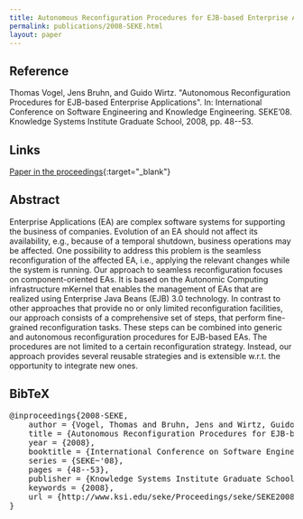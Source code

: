```yaml
---
title: Autonomous Reconfiguration Procedures for EJB-based Enterprise Applications
permalink: publications/2008-SEKE.html
layout: paper
---
```


## Reference
Thomas Vogel, Jens Bruhn, and Guido Wirtz. "Autonomous Reconfiguration Procedures for EJB-based Enterprise Applications". In: International Conference on Software Engineering and Knowledge Engineering. SEKE’08. Knowledge Systems Institute Graduate School, 2008, pp. 48--53.

## Links
[Paper in the proceedings](http://www.ksi.edu/seke/Proceedings/seke/SEKE2008_Proceedings.pdf){:target="_blank"}

## Abstract
Enterprise Applications (EA) are complex software systems for supporting the business of companies. Evolution of an EA should not affect its availability, e.g., because of a temporal shutdown, business operations may be affected. One possibility to address this problem is the seamless reconfiguration of the affected EA, i.e., applying the relevant changes while the system is running. Our approach to seamless reconfiguration focuses on component-oriented EAs. It is based on the Autonomic Computing infrastructure mKernel that enables the management of EAs that are realized using Enterprise Java Beans (EJB) 3.0 technology. In contrast to other approaches that provide no or only limited reconfiguration facilities, our approach consists of a comprehensive set of steps, that perform fine-grained reconfiguration tasks. These steps can be combined into generic and autonomous reconfiguration procedures for EJB-based EAs. The procedures are not limited to a certain reconfiguration strategy. Instead, our approach provides several reusable strategies and is extensible w.r.t. the opportunity to integrate new ones.

## BibTeX

<div class="bibtex">
<pre>@inproceedings{2008-SEKE,
    author = {Vogel, Thomas and Bruhn, Jens and Wirtz, Guido},
    title = {Autonomous Reconfiguration Procedures for EJB-based Enterprise Applications},
    year = {2008},
    booktitle = {International Conference on Software Engineering and Knowledge Engineering},
    series = {SEKE~'08},
    pages = {48--53},
    publisher = {Knowledge Systems Institute Graduate School},
    keywords = {2008},
    url = {http://www.ksi.edu/seke/Proceedings/seke/SEKE2008_Proceedings.pdf}
}</pre>
</div>
